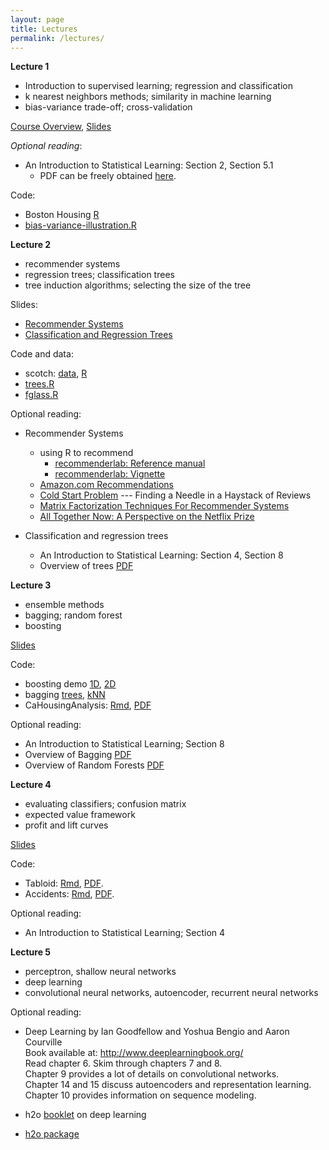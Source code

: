 ```yaml
---
layout: page
title: Lectures
permalink: /lectures/
---
```



**Lecture 1**

* Introduction to supervised learning; regression and classification
* k nearest neighbors methods; similarity in machine learning
* bias-variance trade-off; cross-validation

[Course Overview](https://piazza.com/class_profile/get_resource/ji3gjqmmspyku/jko3s3x2yyo3k7),
[Slides](https://piazza.com/class_profile/get_resource/ji3gjqmmspyku/jko3s73cxy13kw)  

_Optional reading_:

 * An Introduction to Statistical Learning: Section 2, Section 5.1
   * PDF can be freely obtained [here](http://www-bcf.usc.edu/~gareth/ISL/).

Code:

* Boston Housing [R](https://raw.githubusercontent.com/ChicagoBoothML/ML2016/master/code/Boston_knn.R)
* [bias-variance-illustration.R](https://raw.githubusercontent.com/ChicagoBoothML/ML2016/master/code/bias-variance-illustration.R)


**Lecture 2**

* recommender systems
* regression trees; classification trees
* tree induction algorithms; selecting the size of the tree

Slides:

* [Recommender Systems](https://piazza.com/class_profile/get_resource/ji3gjqmmspyku/jkof2f3yeka3u8)
* [Classification and Regression Trees](https://piazza.com/class_profile/get_resource/ji3gjqmmspyku/jkog3dtbi8k2r)

Code and data:

* scotch: [data](https://raw.githubusercontent.com/mlakolar/BUS41000/master/data/scotch.csv), [R](https://raw.githubusercontent.com/mlakolar/BUS41000/master/data/scotch.R)
* [trees.R](https://raw.githubusercontent.com/ChicagoBoothML/ML2016/master/code/trees.R)
* [fglass.R](https://raw.githubusercontent.com/ChicagoBoothML/ML2016/master/code/fglass.R)


Optional reading:

* Recommender Systems

  * using R to recommend
    + [recommenderlab: Reference manual](https://cran.r-project.org/web/packages/recommenderlab/recommenderlab.pdf)   
    + [recommenderlab: Vignette](https://cran.r-project.org/web/packages/recommenderlab/vignettes/recommenderlab.pdf)   
  * [Amazon.com Recommendations](http://www.cs.umd.edu/~samir/498/Amazon-Recommendations.pdf)
  * [Cold Start Problem](https://pdfs.semanticscholar.org/44af/1071f2b943b178ea8259e14fb0c722a3bcd4.pdf) ---  Finding a Needle in a Haystack of Reviews    
  * [Matrix Factorization Techniques For Recommender Systems](https://datajobs.com/data-science-repo/Recommender-Systems-%5BNetflix%5D.pdf)
  * [All Together Now: A Perspective on the Netflix Prize](http://dx.doi.org/10.1080/09332480.2010.10739787)

* Classification and regression trees

  * An Introduction to Statistical Learning: Section 4, Section 8
  * Overview of trees [PDF](http://www.ise.bgu.ac.il/faculty/liorr/hbchap9.pdf)


**Lecture 3**

  * ensemble methods
  * bagging; random forest
  * boosting

[Slides](https://piazza.com/class_profile/get_resource/ji3gjqmmspyku/jktzod3gn6u72s)

Code:

  * boosting demo [1D](https://raw.githubusercontent.com/ChicagoBoothML/ML2016/master/code/lec03/boosting_demo_1D.R), [2D](https://raw.githubusercontent.com/ChicagoBoothML/ML2016/master/code/lec03/boosting_demo_2D.R)
  * bagging [trees](https://raw.githubusercontent.com/ChicagoBoothML/ML2016/master/code/lec03/tree-bagging.R), [kNN](https://raw.githubusercontent.com/ChicagoBoothML/ML2016/master/code/lec03/knn-bagging.R)
  * CaHousingAnalysis: [Rmd](https://raw.githubusercontent.com/ChicagoBoothML/ML2016/master/code/lec03/CaHousingAnalysis.Rmd), [PDF](https://github.com/ChicagoBoothML/ML2016/raw/master/code/lec03/CaHousingAnalysis.pdf)


Optional reading:

  * An Introduction to Statistical Learning; Section 8
  * Overview of Bagging [PDF](http://statistics.berkeley.edu/sites/default/files/tech-reports/421.pdf)
  * Overview of Random Forests [PDF](https://www.stat.berkeley.edu/~breiman/RandomForests/cc_home.htm)




**Lecture 4**

* evaluating classifiers; confusion matrix
* expected value framework
* profit and lift curves

[Slides](https://piazza.com/class_profile/get_resource/ji3gjqmmspyku/jku07salt3w1zn)

Code:

* Tabloid: [Rmd](https://raw.githubusercontent.com/ChicagoBoothML/ML2016/master/code/lec04/tabloid.Rmd), [PDF](https://raw.githubusercontent.com/ChicagoBoothML/ML2016/master/code/lec04/tabloid.pdf).
* Accidents: [Rmd](https://github.com/ChicagoBoothML/ML2016/raw/master/code/lec04/accidents.Rmd), [PDF](https://github.com/ChicagoBoothML/ML2016/raw/master/code/lec04/accidents.pdf).

Optional reading:

* An Introduction to Statistical Learning; Section 4

<!---
**Homework**: [PDF](https://piazza.com/class_profile/get_resource/izev9lpuf6f6bc/j633b709f8n2jx)
--->


**Lecture 5**

* perceptron, shallow neural networks
* deep learning
* convolutional neural networks, autoencoder, recurrent neural networks

<!---

[Slides](https://piazza.com/class_profile/get_resource/izev9lpuf6f6bc/j68cm2cahji2b2)

Code: [https://github.com/ChicagoBoothML/ExecML/tree/master/code/lec05](https://github.com/ChicagoBoothML/ExecML/tree/master/code/lec05)

--->

Optional reading:

* Deep Learning by Ian Goodfellow and Yoshua Bengio and Aaron Courville    
  Book available at: http://www.deeplearningbook.org/    
  Read chapter 6. Skim through chapters 7 and 8.      
  Chapter 9 provides a lot of details on convolutional networks.    
  Chapter 14 and 15 discuss autoencoders and representation learning.  
  Chapter 10 provides information on sequence modeling.

* h2o [booklet](http://docs.h2o.ai/h2o/latest-stable/h2o-docs/booklets/DeepLearningBooklet.pdf) on deep learning    
* [h2o package](http://docs.h2o.ai/h2o/latest-stable/index.html)  

